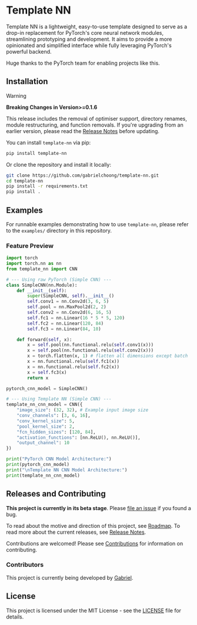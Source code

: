 # Template NN

Template NN is a lightweight, easy-to-use template designed to serve as a drop-in replacement for PyTorch's core neural network modules, streamlining prototyping and development. It aims to provide a more opinionated and simplified interface while fully leveraging PyTorch's powerful backend.

Huge thanks to the PyTorch team for enabling projects like this.


## Installation

> [!WARNING]
> **Breaking Changes in Version>=0.1.6**
>
> This release includes the removal of optimiser support, directory renames, module restructuring, and function removals.
> If you're upgrading from an earlier version, please read the [Release Notes](RELEASE.md) before updating.

You can install `template-nn` via pip:

```sh
pip install template-nn
```

Or clone the repository and install it locally:

```sh
git clone https://github.com/gabrielchoong/template-nn.git
cd template-nn
pip install -r requirements.txt
pip install .
```

<!-- ## Documentation

For detailed documentation, including usage instructions and examples, visit the online documentation
at [Documentation](https://gabrielchoong.github.io/template-nn). -->

## Examples

For runnable examples demonstrating how to use `template-nn`, please refer to the `examples/` directory in this repository.

### Feature Preview

```python
import torch
import torch.nn as nn
from template_nn import CNN

# --- Using raw PyTorch (Simple CNN) ---
class SimpleCNN(nn.Module):
    def __init__(self):
        super(SimpleCNN, self).__init__()
        self.conv1 = nn.Conv2d(3, 6, 5)
        self.pool = nn.MaxPool2d(2, 2)
        self.conv2 = nn.Conv2d(6, 16, 5)
        self.fc1 = nn.Linear(16 * 5 * 5, 120)
        self.fc2 = nn.Linear(120, 84)
        self.fc3 = nn.Linear(84, 10)

    def forward(self, x):
        x = self.pool(nn.functional.relu(self.conv1(x)))
        x = self.pool(nn.functional.relu(self.conv2(x)))
        x = torch.flatten(x, 1) # flatten all dimensions except batch
        x = nn.functional.relu(self.fc1(x))
        x = nn.functional.relu(self.fc2(x))
        x = self.fc3(x)
        return x

pytorch_cnn_model = SimpleCNN()

# --- Using Template NN (Simple CNN) ---
template_nn_cnn_model = CNN({
    "image_size": (32, 32), # Example input image size
    "conv_channels": [3, 6, 16],
    "conv_kernel_size": 5,
    "pool_kernel_size": 2,
    "fcn_hidden_sizes": [120, 84],
    "activation_functions": [nn.ReLU(), nn.ReLU()],
    "output_channel": 10
})

print("PyTorch CNN Model Architecture:")
print(pytorch_cnn_model)
print("\nTemplate NN CNN Model Architecture:")
print(template_nn_cnn_model)
```

## Releases and Contributing

**This project is currently in its beta stage**.
Please [file an issue](https://github.com/gabrielchoong/template-nn/issues) if you found a bug.

To read about the motive and direction of this project, see [Roadmap](ROADMAP.md). To read more about the current
releases, see [Release Notes](RELEASE.md).

Contributions are welcomed! Please see [Contributions](CONTRIBUTING.md) for information on contributing.

### Contributors

This project is currently being developed by [Gabriel](https://github.com/gabrielchoong).

## License

This project is licensed under the MIT License - see the [LICENSE](LICENSE) file for details.
